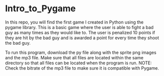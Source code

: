 # Intro_to_Pygame
In this repo, you will find the first game I created in Python using the pygame library. This is a basic game where the user is able to fight a bad guy as many times as they would like to. The user is penalized 10 points if they are hit by the bad guy and is awarded a point for every time they shoot the bad guy.

To run this program, download the py file along with the sprite png images and the mp3 file. Make sure that all files are located within the same directory so that all files
can be located when the program is run. NOTE: Check the bitrate of the mp3 file to make sure it is compatible with Pygame.




